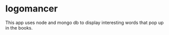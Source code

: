 # logomancer

This app uses node and mongo db to display interesting words that pop up in the books.
